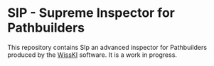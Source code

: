 # SIP - Supreme Inspector for Pathbuilders

This repository contains SIp an advanced inspector for Pathbuilders produced by the [WissKI](https://wiss-ki.eu) software.
It is a work in progress.